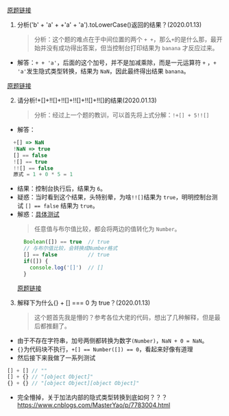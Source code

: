 [原题链接](https://github.com/haizlin/fe-interview/issues/1075)

1. 分析('b' + 'a' + +'a' + 'a').toLowerCase()返回的结果？(2020.01.13)
   > 分析：这个题的难点在于中间位置的两个 `+ +`，那么`+`的是什么那，最开始并没有成功得出答案，但当控制台打印结果为 `banana` 才反应过来。

- 解答：`+ + 'a'`，后面的这个加号，并不是加减乘除，而是一元运算符 `+` ，`+ 'a'`发生隐式类型转换，结果为 `NaN`，因此最终得出结果 `banana`。

[原题链接](https://github.com/haizlin/fe-interview/issues/1765)

2. 请分析!+[]+!![]+!![]+!![]+!![]+!![]的结果(2020.01.13)
   > 分析：经过上一个题的教训，可以首先将上式分解：`!+[] + 5!![]`

- 解答：

```js
  +[] => NaN
  !NaN => true
  [] == false
  ![] == true
  !![] == false
  原式 = 1 + 0 * 5 = 1
```

- 结果：控制台执行后，结果为 `6`。
- 疑惑：当时看到这个结果，头特别晕，为啥`!![]`结果为 `true`，明明控制台测试 `[] == false` 结果为 `true`。
- 解惑：[具体测试](./cases/calc/javascript中空数组为true还是false.html)
  > 任意值与布尔值比较，都会将两边的值转化为 `Number`。
  ```js
    Boolean([]) == true  // true
    // 与布尔值比较，会转换成Number格式
    [] == false          // true
    if([]) {
      console.log('[]')  // []
    }
  ```
  [原题链接](https://github.com/haizlin/fe-interview/issues/904)

3. 解释下为什么{} + [] === 0 为 true？(2020.01.13)
   > 这个题首先我是懵的？参考各位大佬的代码，想出了几种解释，但是最后都推翻了。

- 由于不存在字符串，加号两侧都转换为数字`(Number)`，`NaN + 0 = NaN`。
- `{}`为代码块不执行，`+[] == Number([]) == 0`，看起来好像有道理
- 然后接下来我做了一系列测试

```js
[] + [] // ""
[] + {} // "[object Object]"
{} + {} // "[object Object][object Object]"
```

- 完全懵掉，关于加法内部的隐式类型转换到底如何？？？
  https://www.cnblogs.com/MasterYao/p/7783004.html
